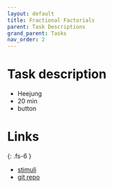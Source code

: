```yaml
---
layout: default
title: Fractional Factorials
parent: Task Descriptions
grand_parent: Tasks
nav_order: 2
---
```


# Task description
 * Heejung
 * 20 min
 * button

# Links
{: .fs-6 }
 * [stimuli]()
 * [git repo](https://github.com/jungheejung/spacetop)
